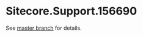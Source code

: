 # Sitecore.Support.156690

See [master branch](https://github.com/sitecoresupport/Sitecore.Support.156690) for details.
